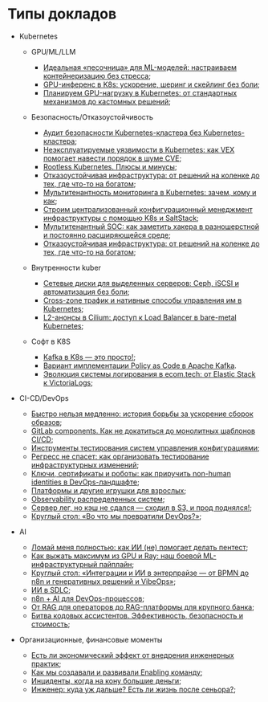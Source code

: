 # Типы докладов

- Kubernetes

    * GPU/ML/LLM
        * [Идеальная «песочница» для ML-моделей: настраиваем контейнеризацию без стресса](https://devoops.ru/talks/71cdda4d387c41bdb66916726d9566b7/?referer=%2Fschedule%2Ftable%2F);
        * [GPU-инференс в K8s: ускорение, шеринг и скейлинг без боли](https://devoops.ru/talks/89f09fa55dc542f38164a3c1495af53f/?referer=%2Fschedule%2Ftable%2F);  
        * [Планируем GPU-нагрузку в Kubernetes: от стандартных механизмов до кастомных решений](https://devoops.ru/talks/c998f629c6ca4aa092055493feec1f76/?referer=%2Fschedule%2Ftable%2F);

    * Безопасность/Отказоустойчивость
        * [Аудит безопасности Kubernetes-кластера без Kubernetes-кластера](https://devoops.ru/talks/a8da631fad5949fcb5cae03ad497dfe9/?referer=%2Fschedule%2Ftable%2F);
        * [Неэксплуатируемые уязвимости в Kubernetes: как VEX помогает навести порядок в шуме CVE](https://devoops.ru/talks/f319b0774c15446e8fb8dd7b70583f1d/?referer=%2Fschedule%2Ftable%2F);
        * [Rootless Kubernetes. Плюсы и минусы](https://devoops.ru/talks/03a681279bb84fb59a8ec5a24506a9b5/?referer=%2Fschedule%2Ftable%2F);
        * [Отказоустойчивая инфраструктура: от решений на коленке до тех, где что-то на богатом](https://devoops.ru/talks/9431c20b224a43458ff0edaac7bb6da8/?referer=%2Fschedule%2Ftable%2F);
        * [Мультитенантность мониторинга в Kubernetes: зачем, кому и как](https://devoops.ru/talks/ddd96f4edf234bbba7f49b94594c3fe2/?referer=%2Fschedule%2Ftable%2F);
        * [Строим централизованный конфигурационный менеджмент инфраструктуры с помощью K8s и SaltStack](https://devoops.ru/talks/c8fcae9086084a59924b607db6090d0e/?referer=%2Fschedule%2Ftable%2F);
        * [Мультитенантный SOC: как заметить хакера в разношерстной и постоянно расширяющейся среде](https://devoops.ru/talks/ef6aeab5599c4609a8062bf9e0dd8177/?referer=%2Fschedule%2Ftable%2F);
        * [Отказоустойчивая инфраструктура: от решений на коленке до тех, где что-то на богатом](https://devoops.ru/talks/9431c20b224a43458ff0edaac7bb6da8/?referer=%2Fschedule%2Ftable%2F);


    * Внутренности kuber
        * [Сетевые диски для выделенных серверов: Ceph, iSCSI и автоматизация без боли](https://devoops.ru/talks/8423f82e9abf40a79e69c82299fd9d2e/?referer=%2Fschedule%2Ftable%2F);
        * [Cross-zone трафик и нативные способы управления им в Kubernetes](https://devoops.ru/talks/aace34a5adb2477ebfde42643c76a2ed/?referer=%2Fschedule%2Ftable%2F);
        * [L2-анонсы в Cilium: доступ к Load Balancer в bare-metal Kubernetes](https://devoops.ru/talks/904478bf6c4641d1b30f3c8dfe09d1bf/?referer=%2Fschedule%2Ftable%2F);

    * Софт в K8S     
        * [Kafka в K8s — это просто!](https://devoops.ru/talks/a3f3efbd73334f76a4ac8ac75cf184cd/?referer=%2Fschedule%2Ftable%2F);
        * [Вариант имплементации Policy as Code в Apache Kafka](https://devoops.ru/talks/5abf481926114ad587dedbf5446c644b/?referer=%2Fschedule%2Ftable%2F).
        * [Эволюция системы логирования в ecom.tech: от Elastic Stack к VictoriaLogs](https://devoops.ru/talks/ab3b02f24f704ac8a832116d47e58f7a/?referer=%2Fschedule%2Ftable%2F);



- CI-CD/DevOps
    * [Быстро нельзя медленно: история борьбы за ускорение сборок образов](https://devoops.ru/talks/90931081b5294a44ab9ca21d947544d9/?referer=%2Fschedule%2Ftable%2F);
    * [GitLab components. Как не докатиться до монолитных шаблонов CI/CD](https://devoops.ru/talks/98ebc0e368324d53b00fe1b6c4b37ae1/?referer=%2Ftalks%2Fc8fcae9086084a59924b607db6090d0e%2F);
    * [Инструменты тестирования систем управления конфигурациями](https://devoops.ru/talks/6c5f9fdf10a1403c814b4d60787e1976/?referer=%2Fschedule%2Ftable%2F);
    * [Регресс не спасет: как организовать тестирование инфраструктурных изменений](https://devoops.ru/talks/2d2d84dd49014d58acb9c8555414741b/?referer=%2Fschedule%2Ftable%2F);
    * [Ключи, сертификаты и роботы: как приручить non-human identities в DevOps-ландшафте](https://devoops.ru/talks/b4f9c8dae1564932a2e3e2560f4e68e9/?referer=%2Fschedule%2Ftable%2F);
    * [Платформы и другие игрушки для взрослых](https://devoops.ru/talks/e16550c4b8c449eca7c5189d0013c6a2/?referer=%2Fschedule%2Ftable%2F);
    * [Observability распределенных систем](https://devoops.ru/talks/42c936428c0145a7a39ba83929017ff1/?referer=%2Fschedule%2Ftable%2F);
    * [Сервер лег, но кэш не сдался — сходил в S3, и прод поднялся!](https://devoops.ru/talks/8909245bbb2041ad89d3959665ee215d/?referer=%2Fschedule%2Ftable%2F);
    * [Круглый стол: «Во что мы превратили DevOps?»](https://devoops.ru/talks/abbcbef15bbd477fb2f39c94ab99b8d5/?referer=%2Fschedule%2Ftable%2F);


- AI
    * [Ломай меня полностью: как ИИ (не) помогает делать пентест](https://devoops.ru/talks/5082d03961ed4d4cad92ee4a0e043d9f/?referer=%2Fschedule%2Ftable%2F);
    * [Как выжать максимум из GPU и Ray: наш боевой ML-инфраструктурный пайплайн](https://devoops.ru/talks/26ec6eb681d34acd893a1be87c7ec53e/?referer=%2Fschedule%2Ftable%2F);
    * [Круглый стол: «Интеграции и ИИ в энтерпрайзе — от BPMN до n8n и генеративных решений и VibeOps»](https://devoops.ru/talks/9ceab8202a1a4aefa79db96b77acd019/?referer=%2Fschedule%2Ftable%2F);
    * [ИИ в SDLC](https://devoops.ru/talks/df5b877c9e5f4471a87363e171619653/?referer=%2Fschedule%2Ftable%2F);
    * [n8n + AI для DevOps-процессов](https://devoops.ru/talks/93e1f9ecd9e24a558b6f8ad1b69eb99d/?referer=%2Fschedule%2Ftable%2F);
    * [От RAG для операторов до RAG-платформы для крупного банка](https://devoops.ru/talks/890fba9d437542dabbe073810a607019/?referer=%2Fschedule%2Ftable%2F);
    * [Битва кодовых ассистентов. Эффективность, безопасность и стоимость](https://devoops.ru/talks/7ecf9463c48b42aca232722767d89f8d/?referer=%2Fschedule%2Ftable%2F);

- Организационные, финансовые моменты
    * [Есть ли экономический эффект от внедрения инженерных практик](https://devoops.ru/talks/15a51cc4787e4a788063de74ae151d32/?referer=%2Fschedule%2Ftable%2F);
    * [Как мы создавали и развивали Enabling команду](https://devoops.ru/talks/986a43dd669f41ab9aa8d944e12d17a0/?referer=%2Fschedule%2Ftable%2F);
    * [Инциденты, когда на кону большие деньги](https://devoops.ru/talks/cd1ffd5a28704ed18f261926c54d7361/?referer=%2Fschedule%2Ftable%2F);
    * [Инженер: куда уж дальше? Есть ли жизнь после сеньора?](https://devoops.ru/talks/07182dfc820d45e98f9e0b62f0d7eafd/?referer=%2Fschedule%2Ftable%2F);


